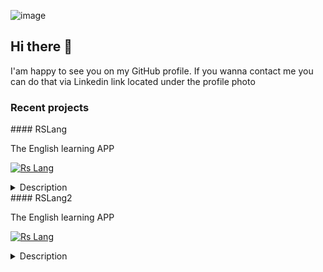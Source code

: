 ![image](https://user-images.githubusercontent.com/70027976/207303112-be40b5dd-49e2-46c7-b99a-0e7adaf8dbdc.png)

## Hi there 👋

I'am happy to see you on my GitHub profile. If you wanna contact me you can do that via Linkedin link located under the profile photo


### Recent projects
<span>
#### RSLang

The English learning APP

[![Rs Lang](https://user-images.githubusercontent.com/70027976/208077031-dd811b29-ec86-4b79-860b-7fcb131deda9.jpg)](https://rslang-freenokke.netlify.app/)
<details>
  <summary>Description</summary>
</details>
</span>
<span>
#### RSLang2

The English learning APP

[![Rs Lang](https://user-images.githubusercontent.com/70027976/208077031-dd811b29-ec86-4b79-860b-7fcb131deda9.jpg)](https://rslang-freenokke.netlify.app/)
<details>
  <summary>Description</summary>
</details>
</span>

